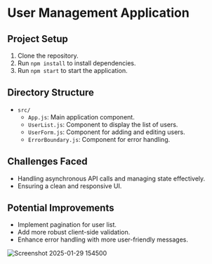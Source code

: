 # User Management Application

## Project Setup

1. Clone the repository.
2. Run `npm install` to install dependencies.
3. Run `npm start` to start the application.

## Directory Structure

- `src/`
  - `App.js`: Main application component.
  - `UserList.js`: Component to display the list of users.
  - `UserForm.js`: Component for adding and editing users.
  - `ErrorBoundary.js`: Component for error handling.

## Challenges Faced

- Handling asynchronous API calls and managing state effectively.
- Ensuring a clean and responsive UI.

## Potential Improvements

- Implement pagination for user list.
- Add more robust client-side validation.
- Enhance error handling with more user-friendly messages.

![Screenshot 2025-01-29 154500](https://github.com/user-attachments/assets/75a03230-04c2-4097-86ce-aaca78d254ce)
